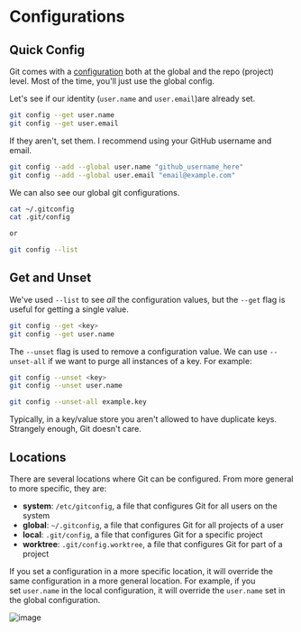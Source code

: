 # Configurations

## Quick Config

Git comes with a [configuration](https://git-scm.com/docs/git-config) both at the global and the repo (project) level. Most of the time, you'll just use the global config.

Let's see if our identity (`user.name` and `user.email`)are already set. 

```sh
git config --get user.name
git config --get user.email
```

If they aren't, set them. I recommend using your GitHub username and email.

```sh
git config --add --global user.name "github_username_here"
git config --add --global user.email "email@example.com"
```

We can also see our global git configurations.

```sh 
cat ~/.gitconfig
cat .git/config

or 

git config --list
```

## Get and Unset

We've used `--list` to see _all_ the configuration values, but the `--get` flag is useful for getting a single value.

```sh
git config --get <key>
git config --get user.name
```

The `--unset` flag is used to remove a configuration value. We can use `--unset-all` if we want to purge all instances of a key. For example:

```sh
git config --unset <key>
git config --unset user.name

git config --unset-all example.key
```

Typically, in a key/value store you aren't allowed to have duplicate keys. Strangely enough, Git doesn't care.

## Locations

There are several locations where Git can be configured. From more general to more specific, they are:

- **system**: `/etc/gitconfig`, a file that configures Git for all users on the system
- **global**: `~/.gitconfig`, a file that configures Git for all projects of a user
- **local**: `.git/config`, a file that configures Git for a specific project
- **worktree**: `.git/config.worktree`, a file that configures Git for part of a project

If you set a configuration in a more specific location, it will override the same configuration in a more general location. For example, if you set `user.name` in the local configuration, it will override the `user.name` set in the global configuration.

![image](https://github.com/user-attachments/assets/efca8f2f-9e8e-4a60-9420-fff4bd31da34)


